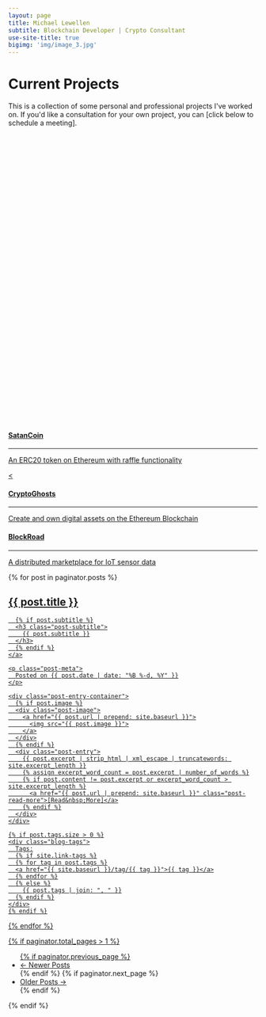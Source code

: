 ```yaml
---
layout: page
title: Michael Lewellen
subtitle: Blockchain Developer | Crypto Consultant
use-site-title: true
bigimg: 'img/image_3.jpg'
---
```


<h1 class="text-center">Current Projects</h1>

This is a collection of some personal and professional projects I've worked on. If you'd like a consultation for your own project, you can [click below to schedule a meeting].
<!-- Calendly inline widget begin -->
<div class="calendly-inline-widget" data-url="https://calendly.com/michael-crypto-consult/30min" style="min-width:320px;height:580px;"></div>
<script type="text/javascript" src="https://assets.calendly.com/assets/external/widget.js"></script>
<!-- Calendly inline widget end -->

<div class="spacer"></div>

<div class="row text-center">
  <div class="col-md-4 col-md-offset-0 col-sm-4 col-sm-offset-0 col-xs-12 col-xs-offset-0 text-center">
    <div class="project-card">
      <a target="_blank" href="https://etherscan.io/address/0xccca48874780f9c42b162c9617bc6324c5142c22#code" class="project-link">
        <span class="fa-stack fa-3x">
          <i class="fa fa-circle fa-stack-2x stack-color"></i>
          <i class="fa fa-connectdevelop fa-stack-1x fa-inverse"></i>
        </span>
        <h4>SatanCoin</h4>
        <hr class="seperator">
        <p class="text-muted">
        An ERC20 token on Ethereum with raffle functionality
        </p>
      </a>
    </div>
  </div>

	
<div class="row text-center">
  <div class="col-md-4 col-md-offset-0 col-sm-4 col-sm-offset-0 col-xs-12 col-xs-offset-0 text-center">
    <div class="project-card">
      <a target="_blank" href="https://github.com/CryptocurrencyConsulting/CryptoGhosts" class="project-link">
        <span class="fa-stack fa-3x">
          <i class="fa fa-circle fa-stack-2x stack-color"></i>
          <<i class="fa fa-gamepad fa-stack-1x fa-inverse"></i>
        </span>
        <h4>CryptoGhosts</h4>
        <hr class="seperator">
        <p class="text-muted">
        Create and own digital assets on the Ethereum Blockchain
        </p>
      </a>
    </div>
  </div>

	
<div class="row text-center">
  <div class="col-md-4 col-md-offset-0 col-sm-4 col-sm-offset-0 col-xs-12 col-xs-offset-0 text-center">
    <div class="project-card">
      <a target="_blank" href="https://devpost.com/software/block-road" class="project-link">
        <span class="fa-stack fa-3x">
          <i class="fa fa-circle fa-stack-2x stack-color"></i>
          <i class="fa fa-road fa-stack-1x fa-inverse"></i>
        </span>
        <h4>BlockRoad</h4>
        <hr class="seperator">
        <p class="text-muted">
        A distributed marketplace for IoT sensor data
        </p>
      </a>
    </div>
  </div>
</div>

<div class="posts-list">
  {% for post in paginator.posts %}
  <article class="post-preview">
    <a href="{{ post.url | prepend: site.baseurl }}">
	  <h2 class="post-title">{{ post.title }}</h2>

	  {% if post.subtitle %}
	  <h3 class="post-subtitle">
	    {{ post.subtitle }}
	  </h3>
	  {% endif %}
    </a>

    <p class="post-meta">
      Posted on {{ post.date | date: "%B %-d, %Y" }}
    </p>

    <div class="post-entry-container">
      {% if post.image %}
      <div class="post-image">
        <a href="{{ post.url | prepend: site.baseurl }}">
          <img src="{{ post.image }}">
        </a>
      </div>
      {% endif %}
      <div class="post-entry">
        {{ post.excerpt | strip_html | xml_escape | truncatewords: site.excerpt_length }}
        {% assign excerpt_word_count = post.excerpt | number_of_words %}
        {% if post.content != post.excerpt or excerpt_word_count > site.excerpt_length %}
          <a href="{{ post.url | prepend: site.baseurl }}" class="post-read-more">[Read&nbsp;More]</a>
        {% endif %}
      </div>
    </div>

    {% if post.tags.size > 0 %}
    <div class="blog-tags">
      Tags:
      {% if site.link-tags %}
      {% for tag in post.tags %}
      <a href="{{ site.baseurl }}/tag/{{ tag }}">{{ tag }}</a>
      {% endfor %}
      {% else %}
        {{ post.tags | join: ", " }}
      {% endif %}
    </div>
    {% endif %}

   </article>
  {% endfor %}
</div>
	

{% if paginator.total_pages > 1 %}
<ul class="pager main-pager">
  {% if paginator.previous_page %}
  <li class="previous">
    <a href="{{ paginator.previous_page_path | prepend: site.baseurl | replace: '//', '/' }}">&larr; Newer Posts</a>
  </li>
  {% endif %}
  {% if paginator.next_page %}
  <li class="next">
    <a href="{{ paginator.next_page_path | prepend: site.baseurl | replace: '//', '/' }}">Older Posts &rarr;</a>
  </li>
  {% endif %}
</ul>
{% endif %}

<div class="spacer"></div>
